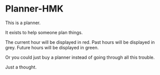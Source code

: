 # Planner-HMK
This is a planner.

It exists to help someone plan things.

The current hour will be displayed in red.
Past hours will be displayed in grey.
Future hours will be displayed in green.


Or you could just buy a planner instead of going through all this trouble.

Just a thought.
